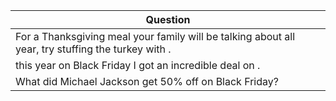 Question |
--- |
For a Thanksgiving meal your family will be talking about all year, try stuffing the turkey with <BLANK>. |
this year on Black Friday I got an incredible deal on <BLANK>. |
What did Michael Jackson get 50% off on Black Friday? |
